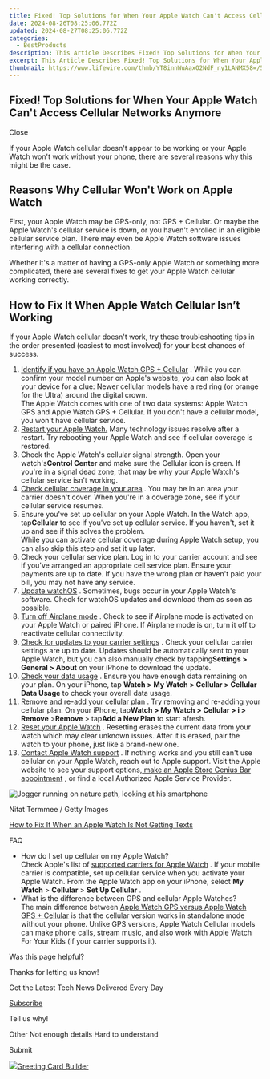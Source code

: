 ```yaml
---
title: Fixed! Top Solutions for When Your Apple Watch Can't Access Cellular Networks Anymore
date: 2024-08-26T08:25:06.772Z
updated: 2024-08-27T08:25:06.772Z
categories:
  - BestProducts
description: This Article Describes Fixed! Top Solutions for When Your Apple Watch Can't Access Cellular Networks Anymore
excerpt: This Article Describes Fixed! Top Solutions for When Your Apple Watch Can't Access Cellular Networks Anymore
thumbnail: https://www.lifewire.com/thmb/YT8innWuAaxO2NdF_ny1LANMX58=/540x405/filters:no_upscale():max_bytes(150000):strip_icc():format(webp)/apple-watch-cellular-not-working-how-to-fix-the-problem-5194514-5f95535d9ec445e8a864a1fb13c90056.jpg
---
```


## Fixed! Top Solutions for When Your Apple Watch Can't Access Cellular Networks Anymore

Close 

 If your Apple Watch cellular doesn't appear to be working or your Apple Watch won't work without your phone, there are several reasons why this might be the case.

##  Reasons Why Cellular Won't Work on Apple Watch 

 First, your Apple Watch may be GPS-only, not GPS + Cellular. Or maybe the Apple Watch's cellular service is down, or you haven't enrolled in an eligible cellular service plan. There may even be Apple Watch software issues interfering with a cellular connection.

 Whether it's a matter of having a GPS-only Apple Watch or something more complicated, there are several fixes to get your Apple Watch cellular working correctly. 

##  How to Fix It When Apple Watch Cellular Isn’t Working 

 If your Apple Watch cellular doesn't work, try these troubleshooting tips in the order presented (easiest to most involved) for your best chances of success.

1. [ Identify if you have an Apple Watch GPS + Cellular](https://support.apple.com/108056) . While you can confirm your model number on Apple's website, you can also look at your device for a clue: Newer cellular models have a red ring (or orange for the Ultra) around the digital crown.  
 The Apple Watch comes with one of two data systems: Apple Watch GPS and Apple Watch GPS + Cellular. If you don't have a cellular model, you won't have cellular service.
2. [ Restart your Apple Watch.](https://www.lifewire.com/how-to-restart-apple-watch-4570845) Many technology issues resolve after a restart. Try rebooting your Apple Watch and see if cellular coverage is restored.
3. Check the Apple Watch's cellular signal strength. Open your watch's**Control Center** and make sure the Cellular icon is green. If you're in a signal dead zone, that may be why your Apple Watch's cellular service isn't working.
4. [ Check cellular coverage in your area](https://www.fcc.gov/BroadbandData/MobileMaps/mobile-map) . You may be in an area your carrier doesn't cover. When you're in a coverage zone, see if your cellular service resumes.
5. Ensure you've set up cellular on your Apple Watch. In the Watch app, tap**Cellular** to see if you've set up cellular service. If you haven't, set it up and see if this solves the problem.  
 While you can activate cellular coverage during Apple Watch setup, you can also skip this step and set it up later.
6. Check your cellular service plan. Log in to your carrier account and see if you've arranged an appropriate cell service plan. Ensure your payments are up to date. If you have the wrong plan or haven't paid your bill, you may not have any service.
7. [ Update watchOS](https://www.lifewire.com/update-apple-watch-system-software-4774269) . Sometimes, bugs occur in your Apple Watch's software. Check for watchOS updates and download them as soon as possible.
8. [ Turn off Airplane mode](https://www.lifewire.com/what-is-iphone-airplane-mode-2000238) . Check to see if Airplane mode is activated on your Apple Watch or paired iPhone. If Airplane mode is on, turn it off to reactivate cellular connectivity.
9. [ Check for updates to your carrier settings](https://www.lifewire.com/how-to-update-your-iphone-carrier-settings-4079975) . Check your cellular carrier settings are up to date. Updates should be automatically sent to your Apple Watch, but you can also manually check by tapping**Settings > General > About** on your iPhone to download the update.
10. [ Check your data usage](https://www.lifewire.com/check-mobile-data-usage-4589301) . Ensure you have enough data remaining on your plan. On your iPhone, tap **Watch > My Watch > Cellular > Cellular Data Usage** to check your overall data usage.
11. [ Remove and re-add your cellular plan](https://support.apple.com/HT207578) . Try removing and re-adding your cellular plan. On your iPhone, tap**Watch > My Watch > Cellular > i > Remove** \>**Remove** \> tap**Add a New Plan** to start afresh.
12. [ Reset your Apple Watch](https://www.lifewire.com/how-to-reset-apple-watch-4175952) . Resetting erases the current data from your watch which may clear unknown issues. After it is erased, pair the watch to your phone, just like a brand-new one.
13. [ Contact Apple Watch support](https://support.apple.com/watch) . If nothing works and you still can't use cellular on your Apple Watch, reach out to Apple support. Visit the Apple website to see your support options,[ make an Apple Store Genius Bar appointment](https://www.lifewire.com/how-to-make-an-apple-genius-bar-appointment-1999601) , or find a local Authorized Apple Service Provider.

![Jogger running on nature path, looking at his smartphone](https://www.lifewire.com/thmb/too2bkxBtNxYg1f3QRK_gBlLp5g=/1500x0/filters:no_upscale():max_bytes(150000):strip_icc():format(webp)/apple-watch-cellular-not-working-how-to-fix-the-problem-5194514-5f95535d9ec445e8a864a1fb13c90056.jpg) 

Nitat Termmee / Getty Images

[  How to Fix It When an Apple Watch Is Not Getting Texts ](https://www.lifewire.com/fix-apple-watch-not-getting-texts-5188521) 

 FAQ

* How do I set up cellular on my Apple Watch?  
 Check Apple's list of [ supported carriers for Apple Watch](https://www.apple.com/watch/cellular/) . If your mobile carrier is compatible, set up cellular service when you activate your Apple Watch. From the Apple Watch app on your iPhone, select **My Watch** \> **Cellular** \> **Set Up Cellular** .
* What is the difference between GPS and cellular Apple Watches?  
 The main difference between [ Apple Watch GPS versus Apple Watch GPS + Cellular](https://www.lifewire.com/gps-apple-watch-vs-cellular-apple-watch-4774783) is that the cellular version works in standalone mode without your phone. Unlike GPS versions, Apple Watch Cellular models can make phone calls, stream music, and also work with Apple Watch For Your Kids (if your carrier supports it).

Was this page helpful?

Thanks for letting us know!

 Get the Latest Tech News Delivered Every Day

[ Subscribe ](https://www.lifewire.com/#) 

Tell us why!

 Other  Not enough details  Hard to understand 

 Submit 

<ins class="adsbygoogle"
     style="display:block"
     data-ad-format="autorelaxed"
     data-ad-client="ca-pub-7571918770474297"
     data-ad-slot="1223367746"></ins>



<ins class="adsbygoogle"
     style="display:block"
     data-ad-client="ca-pub-7571918770474297"
     data-ad-slot="8358498916"
     data-ad-format="auto"
     data-full-width-responsive="true"></ins>



<!-- affiliate ads begin -->
<a href="https://secure.2checkout.com/order/checkout.php?PRODS=2067133&QTY=1&AFFILIATE=108875&CART=1"><img src="https://www.pearlmountainsoft.com/n_img/product/gcb/banScrn.jpg" border="0">Greeting Card Builder</a>
<!-- affiliate ads end -->